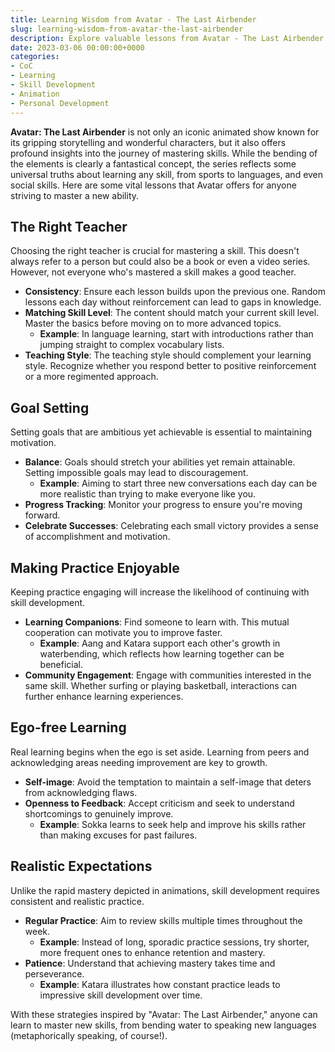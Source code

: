 ```yaml
---
title: Learning Wisdom from Avatar - The Last Airbender
slug: learning-wisdom-from-avatar-the-last-airbender
description: Explore valuable lessons from Avatar - The Last Airbender on mastering skills efficiently and effectively. 
date: 2023-03-06 00:00:00+0000
categories:
- CoC
- Learning
- Skill Development
- Animation
- Personal Development
---
```


**Avatar: The Last Airbender** is not only an iconic animated show known for its gripping storytelling and wonderful characters, but it also offers profound insights into the journey of mastering skills. While the bending of the elements is clearly a fantastical concept, the series reflects some universal truths about learning any skill, from sports to languages, and even social skills. Here are some vital lessons that Avatar offers for anyone striving to master a new ability.

## The Right Teacher

Choosing the right teacher is crucial for mastering a skill. This doesn't always refer to a person but could also be a book or even a video series. However, not everyone who's mastered a skill makes a good teacher.

- **Consistency**: Ensure each lesson builds upon the previous one. Random lessons each day without reinforcement can lead to gaps in knowledge.
- **Matching Skill Level**: The content should match your current skill level. Master the basics before moving on to more advanced topics.
  - **Example**: In language learning, start with introductions rather than jumping straight to complex vocabulary lists.
- **Teaching Style**: The teaching style should complement your learning style. Recognize whether you respond better to positive reinforcement or a more regimented approach.

## Goal Setting

Setting goals that are ambitious yet achievable is essential to maintaining motivation.

- **Balance**: Goals should stretch your abilities yet remain attainable. Setting impossible goals may lead to discouragement.
  - **Example**: Aiming to start three new conversations each day can be more realistic than trying to make everyone like you.
- **Progress Tracking**: Monitor your progress to ensure you're moving forward.
- **Celebrate Successes**: Celebrating each small victory provides a sense of accomplishment and motivation.

## Making Practice Enjoyable

Keeping practice engaging will increase the likelihood of continuing with skill development.

- **Learning Companions**: Find someone to learn with. This mutual cooperation can motivate you to improve faster.
  - **Example**: Aang and Katara support each other's growth in waterbending, which reflects how learning together can be beneficial.
- **Community Engagement**: Engage with communities interested in the same skill. Whether surfing or playing basketball, interactions can further enhance learning experiences.

## Ego-free Learning

Real learning begins when the ego is set aside. Learning from peers and acknowledging areas needing improvement are key to growth.

- **Self-image**: Avoid the temptation to maintain a self-image that deters from acknowledging flaws.
- **Openness to Feedback**: Accept criticism and seek to understand shortcomings to genuinely improve.
  - **Example**: Sokka learns to seek help and improve his skills rather than making excuses for past failures.

## Realistic Expectations

Unlike the rapid mastery depicted in animations, skill development requires consistent and realistic practice.

- **Regular Practice**: Aim to review skills multiple times throughout the week.
  - **Example**: Instead of long, sporadic practice sessions, try shorter, more frequent ones to enhance retention and mastery.
- **Patience**: Understand that achieving mastery takes time and perseverance.
  - **Example**: Katara illustrates how constant practice leads to impressive skill development over time.

With these strategies inspired by "Avatar: The Last Airbender," anyone can learn to master new skills, from bending water to speaking new languages (metaphorically speaking, of course!).
